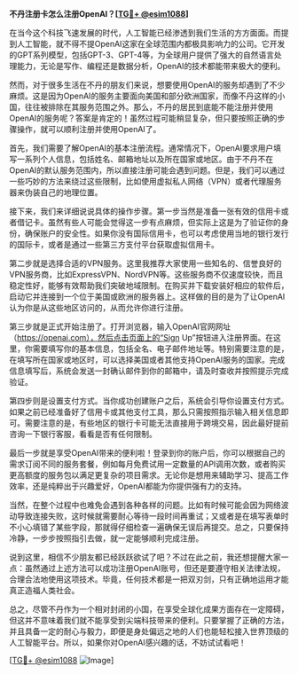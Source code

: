 **不丹注册卡怎么注册OpenAI？[[TG💪+ @esim1088](https://t.me/s/esim1088)]**

在当今这个科技飞速发展的时代，人工智能已经渗透到我们生活的方方面面。而提到人工智能，就不得不提OpenAI这家在全球范围内都极具影响力的公司。它开发的GPT系列模型，包括GPT-3、GPT-4等，为全球用户提供了强大的自然语言处理能力，无论是写作、编程还是数据分析，OpenAI的技术都能带来极大的便利。

然而，对于很多生活在不丹的朋友们来说，想要使用OpenAI的服务却遇到了不少麻烦。这是因为OpenAI的服务主要面向美国和部分欧洲国家，而像不丹这样的小国，往往被排除在其服务范围之外。那么，不丹的居民到底能不能注册并使用OpenAI的服务呢？答案是肯定的！虽然过程可能稍显复杂，但只要按照正确的步骤操作，就可以顺利注册并使用OpenAI了。

首先，我们需要了解OpenAI的基本注册流程。通常情况下，OpenAI要求用户填写一系列个人信息，包括姓名、邮箱地址以及所在国家或地区。由于不丹不在OpenAI的默认服务范围内，所以直接注册可能会遇到问题。但是，我们可以通过一些巧妙的方法来绕过这些限制，比如使用虚拟私人网络（VPN）或者代理服务器来伪装自己的地理位置。

接下来，我们来详细说说具体的操作步骤。第一步当然是准备一张有效的信用卡或者借记卡。虽然有些人可能会觉得这一步有点麻烦，但实际上这是为了验证你的身份，确保账户的安全性。如果你没有国际信用卡，也可以考虑使用当地的银行发行的国际卡，或者是通过一些第三方支付平台获取虚拟信用卡。

第二步就是选择合适的VPN服务。这里我推荐大家使用一些知名的、信誉良好的VPN服务商，比如ExpressVPN、NordVPN等。这些服务商不仅速度较快，而且稳定性好，能够有效帮助我们突破地域限制。在购买并下载安装好相应的软件后，启动它并连接到一个位于美国或欧洲的服务器上。这样做的目的是为了让OpenAI认为你是从这些地区访问的，从而允许你进行注册。

第三步就是正式开始注册了。打开浏览器，输入OpenAI官网网址（https://openai.com），然后点击页面上的“Sign Up”按钮进入注册界面。在这里，你需要填写你的基本信息，包括全名、电子邮件地址等。特别需要注意的是，在填写所在国家或地区时，可以选择美国或者其他支持OpenAI服务的国家。完成信息填写后，系统会发送一封确认邮件到你的邮箱中，请及时查收并按照提示完成验证。

第四步则是设置支付方式。当你成功创建账户之后，系统会引导你设置支付方式。如果之前已经准备好了信用卡或其他支付工具，那么只需按照指示输入相关信息即可。需要注意的是，有些地区的银行卡可能无法直接用于跨境交易，因此最好提前咨询一下银行客服，看看是否有任何限制。

最后一步就是享受OpenAI带来的便利啦！登录到你的账户后，你可以根据自己的需求订阅不同的服务套餐，例如每月免费试用一定数量的API调用次数，或者购买更高额度的服务包以满足更复杂的项目需求。无论你是想用来辅助学习、提高工作效率，还是纯粹出于兴趣爱好，OpenAI都能为你提供强有力的支持。

当然，在整个过程中也难免会遇到各种各样的问题。比如有时候可能会因为网络波动导致连接失败，这时候就需要耐心等待一段时间再重试；又或者是在填写表单时不小心填错了某些字段，那就得仔细检查一遍确保无误后再提交。总之，只要保持冷静，一步步按照指引去做，就一定能够顺利完成注册。

说到这里，相信不少朋友都已经跃跃欲试了吧？不过在此之前，我还想提醒大家一点：虽然通过上述方法可以成功注册OpenAI账号，但还是要遵守相关法律法规，合理合法地使用这项技术。毕竟，任何技术都是一把双刃剑，只有正确地运用才能真正造福人类社会。

总之，尽管不丹作为一个相对封闭的小国，在享受全球化成果方面存在一定障碍，但这并不意味着我们就不能享受到尖端科技带来的便利。只要掌握了正确的方法，并且具备一定的耐心与毅力，即便是身处偏远之地的人们也能轻松接入世界顶级的人工智能平台。所以，如果你对OpenAI感兴趣的话，不妨试试看吧！

[[TG💪+ @esim1088](https://t.me/s/esim1088) ![Image](https://i.postimg.cc/4NQfJmqS/Snipaste-2025-05-13-00-14-12.png)]